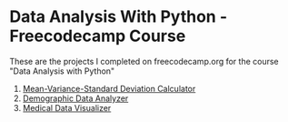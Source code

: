 # Data Analysis With Python - Freecodecamp Course

These are the projects I completed on freecodecamp.org for the course "Data Analysis with Python"

1. <a href="https://github.com/lauren-goodlife/data-analysis-with-python/blob/d1215db40bb85f4d086554d213f20408de08d370/Mean-Variance-Standard%20Deviation%20Calculator">Mean-Variance-Standard Deviation Calculator</a>
2. <a href="https://github.com/lauren-goodlife/data-analysis-with-python/blob/bb63c2fd39e77ca00b0611f3fca03e08ceea1878/Demographic-Data-Analyzer.ipynb">Demographic Data Analyzer</a>
3. <a href="https://github.com/lauren-goodlife/data-analysis-with-python/blob/main/Medical%20Data%20Visualizer%20-%20FCC.ipynb">Medical Data Visualizer</a>
